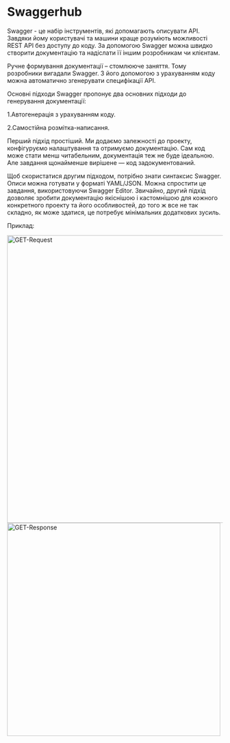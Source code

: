 # Swaggerhub

Swagger - це набір інструментів, які допомагають описувати API. Завдяки йому користувачі та машини краще розуміють можливості REST API без доступу до коду. За допомогою Swagger можна швидко створити документацію та надіслати її іншим розробникам чи клієнтам.

Ручне формування документації – стомлююче заняття. Тому розробники вигадали Swagger. З його допомогою з урахуванням коду можна автоматично згенерувати специфікації API.

Основні підходи
Swagger пропонує два основних підходи до генерування документації:

1.Автогенерація з урахуванням коду.

2.Самостійна розмітка-написання.

Перший підхід простіший. Ми додаємо залежності до проекту, конфігуруємо налаштування та отримуємо документацію. Сам код може стати менш читабельним, документація теж не буде ідеальною. Але завдання щонайменше вирішене — код задокументований.

Щоб скористатися другим підходом, потрібно знати синтаксис Swagger. Описи можна готувати у форматі YAML/JSON. Можна спростити це завдання, використовуючи Swagger Editor. Звичайно, другий підхід дозволяє зробити документацію якіснішою і кастомнішою для кожного конкретного проекту та його особливостей, до того ж все не так складно, як може здатися, це потребує мінімальних додаткових зусиль.

Приклад:

<img width="672" alt="GET-Request" src="https://github.com/user-attachments/assets/9fb6ebe5-4c41-44fb-a505-45d677dedb35">
<img width="498" alt="GET-Response" src="https://github.com/user-attachments/assets/a759ad61-4fc4-478b-b252-b2a47d5a0273">







